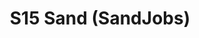 ---
title: S15 Sand (SandJobs)
permalink: "/teams/s15-sand"
teamslug: s15-sand
members:
- TJ Baggett - Captain
- Mark Hofberg - QB
- Chris Sasko
- Daniel Haney
- David Asche
- Greg Carter
- Jay Stetz
- Jens Piferoen
- Kip Malcolm
- Micah Morris
- Michael Moerschbacher
- Mike Osorio
- Sam Smallwood
- Steve Chakerian
teamid: 5696
name: S15 Sand
color: SandJobs
division: ''
---